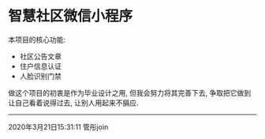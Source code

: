 # 智慧社区微信小程序

本项目的核心功能:
- 社区公告文章
- 住户信息认证
- 人脸识别门禁

做这个项目的初衷是作为毕业设计之用, 但我会努力将其完善下去, 争取把它做到让自己看着说得过去, 让别人用起来不膈应.

---

2020年3月21日15:31:11 管彤join
